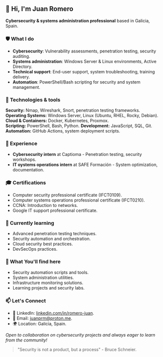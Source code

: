 ## 👋 Hi, I'm Juan Romero

**Cybersecurity & systems administration professional** based in Galicia, Spain.

### 🛡️ What I do
- **Cybersecurity**: Vulnerability assessments, penetration testing, security auditing.
- **Systems administration**: Windows Server & Linux environments, Active Directory.
- **Technical support**: End-user support, system troubleshooting, training delivery.
- **Automation**: PowerShell/Bash scripting for security and system management.

### 🔧 Technologies & tools

**Security:** Nmap, Wireshark, Snort, penetration testing frameworks.
**Operating Systems:** Windows Server, Linux (Ubuntu, RHEL, Rocky, Debian). 
**Cloud & Containers:** Docker, Kubernetes, Proxmox.  
**Scripting:** PowerShell, Bash, Python.
**Development:** JavaScript, SQL, Git.  
**Automation:** GitHub Actions, system deployment scripts.  

### 💼 Experience
- **Cybersecurity intern** at Captioma - Penetration testing, security workshops.
- **IT oystems operations intern** at SAFE Formación - System optimization, documentation.

### 🎓 Certifications
- Computer security professional certificate (IFCT0109).
- Computer systems operations professional certificate (IFCT0210).
- CCNA: Introduction to networks.
- Google IT support professional certificate.

### 🌱 Currently learning
- Advanced penetration testing techniques.
- Security automation and orchestration.
- Cloud security best practices.
- DevSecOps practices.

### 🚀 What You'll find here
- Security automation scripts and tools.
- System administration utilities.
- Infrastructure monitoring solutions.
- Learning projects and security labs.

### 📫 Let's Connect
- 💼 LinkedIn: [linkedin.com/in/romero-juan](https://linkedin.com/in/romero-juan).
- 📧 Email: juanprm@proton.me.
- 🌍 Location: Galicia, Spain.

*Open to collaboration on cybersecurity projects and always eager to learn from the community!*

> "Security is not a product, but a process" - Bruce Schneier.
